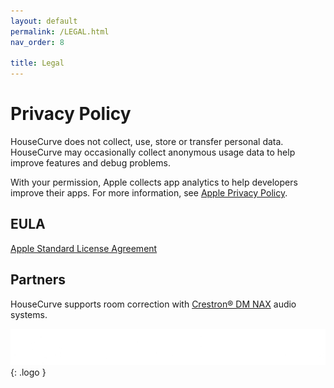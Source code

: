 ```yaml
---
layout: default
permalink: /LEGAL.html
nav_order: 8

title: Legal
---
```


# Privacy Policy

HouseCurve does not collect, use, store or transfer personal data.  HouseCurve may occasionally collect anonymous usage data to help improve features and debug problems.

With your permission, Apple collects app analytics to help developers improve their apps.  For more information, see [Apple Privacy Policy](https://www.apple.com/privacy/).

## EULA

[Apple Standard License Agreement](https://www.apple.com/legal/internet-services/itunes/dev/stdeula)

## Partners

HouseCurve supports room correction with [Crestron&reg; DM NAX](https://www.crestron.com/Products/Featured-Solutions/Audio-Over-IP) audio systems.

![Crestron](/assets/img/crestron_logo_ko_cmyk.png)
{: .logo }

